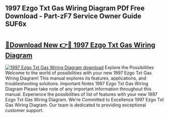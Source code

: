 ## 1997 Ezgo Txt Gas Wiring Diagram PDf Free Download - Part-zF7 Service Owner Guide SUF6x

# <h2><a href="http://dfmdh1.blite.top/?on=1997+Ezgo+Txt+Gas+Wiring+Diagram">🔗Download New 👉🔴 1997 Ezgo Txt Gas Wiring Diagram</a></h2>

[![1997 Ezgo Txt Gas Wiring Diagram download](https://i.imgur.com/lujVjoI.png)](http://dfmdh1.blite.top/?on=1997+Ezgo+Txt+Gas+Wiring+Diagram)
Explore the Possibilities Welcome to the world of possibilities with your new 1997 Ezgo Txt Gas Wiring Diagram! This manual explores its features, applications, and troubleshooting solutions. Important Notes 1997 Ezgo Txt Gas Wiring Diagram Please take note of any important information throughout this manual. Experience the possibilities of list of features with your new 1997 Ezgo Txt Gas Wiring Diagram. We're Committed to Excellence 1997 Ezgo Txt Gas Wiring Diagram. Our team is dedicated to providing exceptional customer support.

